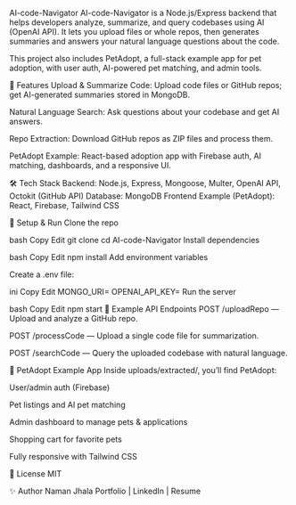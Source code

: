 AI-code-Navigator
AI-code-Navigator is a Node.js/Express backend that helps developers analyze, summarize, and query codebases using AI (OpenAI API). It lets you upload files or whole repos, then generates summaries and answers your natural language questions about the code.

This project also includes PetAdopt, a full-stack example app for pet adoption, with user auth, AI-powered pet matching, and admin tools.

🚀 Features
Upload & Summarize Code: Upload code files or GitHub repos; get AI-generated summaries stored in MongoDB.

Natural Language Search: Ask questions about your codebase and get AI answers.

Repo Extraction: Download GitHub repos as ZIP files and process them.

PetAdopt Example: React-based adoption app with Firebase auth, AI matching, dashboards, and a responsive UI.

🛠️ Tech Stack
Backend: Node.js, Express, Mongoose, Multer, OpenAI API, Octokit (GitHub API)
Database: MongoDB
Frontend Example (PetAdopt): React, Firebase, Tailwind CSS

📂 Setup & Run
Clone the repo

bash
Copy
Edit
git clone <your-repo-url>
cd AI-code-Navigator
Install dependencies

bash
Copy
Edit
npm install
Add environment variables

Create a .env file:

ini
Copy
Edit
MONGO_URI=<your-mongodb-uri>
OPENAI_API_KEY=<your-openai-api-key>
Run the server

bash
Copy
Edit
npm start
📌 Example API Endpoints
POST /uploadRepo — Upload and analyze a GitHub repo.

POST /processCode — Upload a single code file for summarization.

POST /searchCode — Query the uploaded codebase with natural language.

🐶 PetAdopt Example App
Inside uploads/extracted/, you’ll find PetAdopt:

User/admin auth (Firebase)

Pet listings and AI pet matching

Admin dashboard to manage pets & applications

Shopping cart for favorite pets

Fully responsive with Tailwind CSS

📜 License
MIT

✨ Author
Naman Jhala
Portfolio | LinkedIn | Resume
